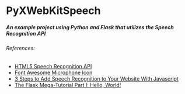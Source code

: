 # PyXWebKitSpeech
##### An example project using Python and Flask that utilizes the Speech Recognition API

###### References:
  * [HTML5 Speech Recognition API](https://codeburst.io/html5-speech-recognition-api-670846a50e92)
  * [Font Awesome Microphone Icon](https://www.w3resource.com/icon/font-awesome/web-application-icons/microphone.php)
  * [3 Steps to Add Speech Recognition to Your Website With Javascript](https://code-boxx.com/add-speech-recognition-website-javascript/)
  * [The Flask Mega-Tutorial Part I: Hello, World!](https://blog.miguelgrinberg.com/post/the-flask-mega-tutorial-part-i-hello-world)
